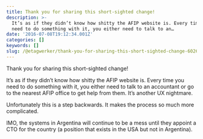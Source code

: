 ```yaml
---
title: Thank you for sharing this short-sighted change!
description: >-
  It’s as if they didn’t know how shitty the AFIP website is. Every time you
  need to do something with it, you either need to talk to an…
date: '2016-07-08T19:12:34.001Z'
categories: []
keywords: []
slug: /@etagwerker/thank-you-for-sharing-this-short-sighted-change-60268d96dc9e
---
```


Thank you for sharing this short-sighted change!

It’s as if they didn’t know how shitty the AFIP website is. Every time you need to do something with it, you either need to talk to an accountant or go to the nearest AFIP office to get help from them. It’s another UX nightmare.

Unfortunately this is a step backwards. It makes the process so much more complicated.

IMO, the systems in Argentina will continue to be a mess until they appoint a CTO for the country (a position that exists in the USA but not in Argentina).